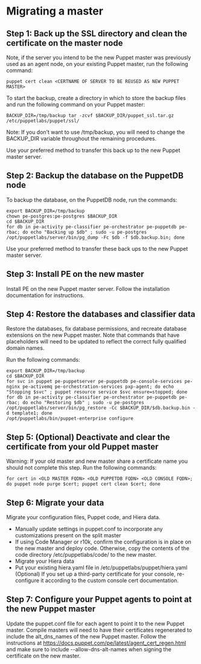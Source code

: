 # Migrating a master

## Step 1: Back up the SSL directory and clean the certificate on the master node

Note, if the server you intend to be the new Puppet master was previously used as an agent node, on your existing Puppet master, run the following command:

```
puppet cert clean <CERTNAME OF SERVER TO BE REUSED AS NEW PUPPET MASTER>
```

To start the backup, create a directory in which to store the backup files and run the following command on your Puppet master:

```
BACKUP_DIR=/tmp/backup tar -zcvf $BACKUP_DIR/puppet_ssl.tar.gz /etc/puppetlabs/puppet/ssl/
```

Note: If you don’t want to use /tmp/backup, you will need to change the BACKUP_DIR variable throughout the remaining procedures.

Use your preferred method to transfer this back up to the new Puppet master server.

## Step 2: Backup the database on the PuppetDB node

To backup the database, on the PuppetDB node, run the commands:

```
export BACKUP_DIR=/tmp/backup
chown pe-postgres:pe-postgres $BACKUP_DIR
cd $BACKUP_DIR
for db in pe-activity pe-classifier pe-orchestrator pe-puppetdb pe-rbac; do echo "Backing up $db" ; sudo -u pe-postgres /opt/puppetlabs/server/bin/pg_dump -Fc $db -f $db.backup.bin; done
```

Use your preferred method to transfer these back ups to the new Puppet master server.

## Step 3: Install PE on the new master

Install PE on the new Puppet master server. Follow the installation documentation for instructions.

## Step 4: Restore the databases and classifier data

Restore the databases, fix database permissions, and recreate database extensions on the new Puppet master. Note that commands that have <NAME> placeholders will need to be updated to reflect the correct fully qualified domain names.

Run the following commands:

```
export BACKUP_DIR=/tmp/backup
cd $BACKUP_DIR
for svc in puppet pe-puppetserver pe-puppetdb pe-console-services pe-nginx pe-activemq pe-orchestration-services pxp-agent; do echo "Stopping $svc" ; puppet resource service $svc ensure=stopped; done
for db in pe-activity pe-classifier pe-orchestrator pe-puppetdb pe-rbac; do echo "Restoring $db" ; sudo -u pe-postgres /opt/puppetlabs/server/bin/pg_restore -Cc $BACKUP_DIR/$db.backup.bin -d template1; done
/opt/puppetlabs/bin/puppet-enterprise configure
```

## Step 5: (Optional) Deactivate and clear the certificate from your old Puppet master

Warning: If your old master and new master share a certificate name you should not complete this step.
Run the following commands:

```
for cert in <OLD MASTER FQDN> <OLD PUPPETDB FQDN> <OLD CONSOLE FQDN>; do puppet node purge $cert; puppet cert clean $cert; done
```


## Step 6: Migrate your data

Migrate your configuration files, Puppet code, and Hiera data.
* Manually update settings in puppet.conf to incorporate any customizations present on the split master
* If using Code Manager or r10k, confirm the configuration is in place on the new master and deploy code. Otherwise, copy the contents of the code directory /etc/puppetlabs/code/ to the new master.
* Migrate your Hiera data
* Put your existing hiera.yaml file in /etc/puppetlabs/puppet/hiera.yaml
(Optional) If you set up a third-party certificate for your console, re-configure it according to the custom console cert documentation.

## Step 7: Configure your Puppet agents to point at the new Puppet master

Update the puppet.conf file for each agent to point it to the new Puppet master. Compile masters will need to have their certificates regenerated to include the alt_dns_names of the new Puppet master. Follow the instructions at https://docs.puppet.com/pe/latest/agent_cert_regen.html and make sure to include --allow-dns-alt-names when signing the certificate on the new master.
